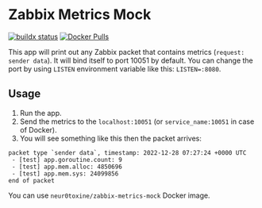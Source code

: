 # Zabbix Metrics Mock

[![buildx status](https://img.shields.io/github/actions/workflow/status/Neur0toxine/zabbix-metrics-mock/buildx.yml?branch=master&style=for-the-badge)](https://github.com/Neur0toxine/zabbix-metrics-mock/actions?query=workflow%3Abuildx)
[![Docker Pulls](https://img.shields.io/docker/pulls/neur0toxine/zabbix-metrics-mock?style=for-the-badge)](https://hub.docker.com/r/neur0toxine/zabbix-metrics-mock)

This app will print out any Zabbix packet that contains metrics (`request: sender data`). It will bind itself to port 10051 by default. 
You can change the port by using `LISTEN` environment variable like this: `LISTEN=:8080`.

## Usage

1. Run the app.
2. Send the metrics to the `localhost:10051` (or `service_name:10051` in case of Docker).
3. You will see something like this then the packet arrives:
```
packet type `sender data`, timestamp: 2022-12-28 07:27:24 +0000 UTC
 - [test] app.goroutine.count: 9
 - [test] app.mem.alloc: 4850696
 - [test] app.mem.sys: 24099856
end of packet
```

You can use `neur0toxine/zabbix-metrics-mock` Docker image.
